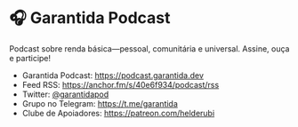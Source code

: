 # 🎧 Garantida Podcast

Podcast sobre renda básica—pessoal, comunitária e universal. Assine, ouça e participe!

- Garantida Podcast: https://podcast.garantida.dev
- Feed RSS: https://anchor.fm/s/40e6f934/podcast/rss
- Twitter: [@garantidapod](https://twitter.com/garantidapod)
- Grupo no Telegram: https://t.me/garantida
- Clube de Apoiadores: https://patreon.com/helderubi
